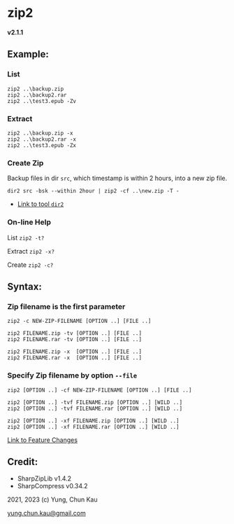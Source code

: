 # zip2
**v2.1.1**

## Example:

### List
```
zip2 ..\backup.zip
zip2 ..\backup2.rar
zip2 ..\test3.epub -Zv
```

### Extract
```
zip2 ..\backup.zip -x
zip2 ..\backup2.rar -x
zip2 ..\test3.epub -Zx
```

### Create Zip
Backup files in dir ```src```, which timestamp is within 2 hours, into a new zip file.
```
dir2 src -bsk --within 2hour | zip2 -cf ..\new.zip -T -
```
* [Link to tool ```dir2```](https://www.nuget.org/packages/dir2)

### On-line Help
List ```zip2 -t?```

Extract ```zip2 -x?```

Create ```zip2 -c?```

## Syntax:

### Zip filename is the first parameter
```
zip2 -c NEW-ZIP-FILENAME [OPTION ..] [FILE ..]

zip2 FILENAME.zip -tv [OPTION ..] [FILE ..]
zip2 FILENAME.rar -tv [OPTION ..] [FILE ..]

zip2 FILENAME.zip -x  [OPTION ..] [FILE ..]
zip2 FILENAME.rar -x  [OPTION ..] [FILE ..]
```

### Specify Zip filename by option ```--file```
```
zip2 [OPTION ..] -cf NEW-ZIP-FILENAME [OPTION ..] [FILE ..]

zip2 [OPTION ..] -tvf FILENAME.zip [OPTION ..] [WILD ..]
zip2 [OPTION ..] -tvf FILENAME.rar [OPTION ..] [WILD ..]

zip2 [OPTION ..] -xf FILENAME.zip [OPTION ..] [WILD ..]
zip2 [OPTION ..] -xf FILENAME.rar [OPTION ..] [WILD ..]
```

[Link to Feature Changes](https://github.com/ck-yung/zip2/blob/main/History.md)

## Credit:
* SharpZipLib v1.4.2
* SharpCompress v0.34.2

2021, 2023 (c) Yung, Chun Kau

yung.chun.kau@gmail.com
